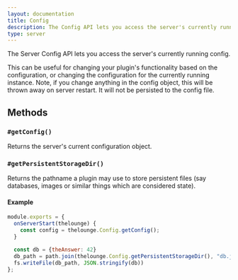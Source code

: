 ```yaml
---
layout: documentation
title: Config
description: The Config API lets you access the server's currently running config.
type: server
---
```


The Server Config API lets you access the server's currently running config. 

This can be useful for changing your plugin's functionality based on the configuration, or changing the configuration for the currently running instance.
Note, if you change anything in the config object, this will be thrown away on server restart. It will not be persisted to the config file.

## Methods

### `#getConfig()`

Returns the server's current configuration object.

### `#getPersistentStorageDir()`

Returns the pathname a plugin may use to store persistent files (say databases, images or similar things
which are considered state).

#### Example

```js
module.exports = {
  onServerStart(thelounge) {
    const config = thelounge.Config.getConfig();
  }

  const db = {theAnswer: 42}
  db_path = path.join(thelounge.Config.getPersistentStorageDir(), "db.json");
  fs.writeFile(db_path, JSON.stringify(db))
};
```
